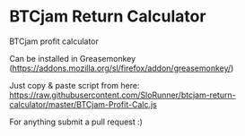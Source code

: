 BTCjam Return Calculator
========================

BTCjam profit calculator


Can be installed in Greasemonkey (https://addons.mozilla.org/sl/firefox/addon/greasemonkey/)

Just copy & paste script from here: https://raw.githubusercontent.com/SloRunner/btcjam-return-calculator/master/BTCjam-Profit-Calc.js

For anything submit a pull request :)
